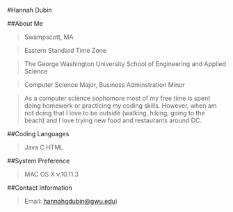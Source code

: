 #Hannah Dubin 

##About Me
  >Swampscott, MA
  
  >Eastern Standard Time Zone 
  
  >The George Washington University School of Engineering and Applied Science
  
  >Computer Science Major, Business Adminstration Minor
  
  >As a computer science sophomore most of my free time is spent doing homework or practicing my coding skills. However, when am not doing that I love to be outside (walking, hiking, going to the beach) and I love trying new food and restaurants around DC.
 
##Coding Languages
 >Java
 >C
 >HTML

##System Preference
  >MAC OS X v.10.11.3
  
##Contact Information
  >Email: hannahgdubin@gwu.edu)
